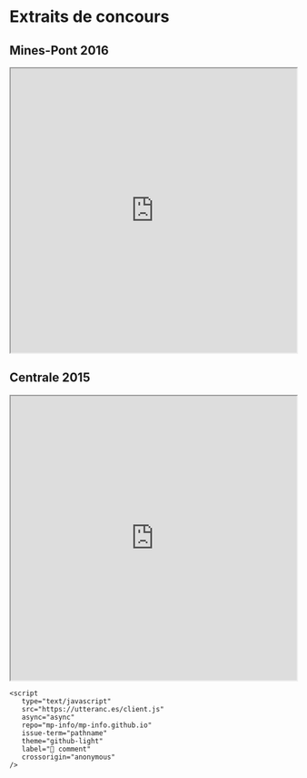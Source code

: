 # Extraits de concours

## Mines-Pont 2016

<iframe
    src="https://mozilla.github.io/pdf.js/web/viewer.html?file=https://raw.githubusercontent.com/cpge-itc/itc2/main/files/1_sql/concours/mines16.pdf#zoom=page-width&pagemode=none"
    height=500 width=100% allowfullscreen></iframe>

## Centrale 2015

<iframe
    src="https://mozilla.github.io/pdf.js/web/viewer.html?file=https://raw.githubusercontent.com/cpge-itc/itc2/main/files/1_sql/concours/cs15.pdf#zoom=page-width&pagemode=none"
    height=500 width=100% allowfullscreen></iframe>

```{raw} html
<script
   type="text/javascript"
   src="https://utteranc.es/client.js"
   async="async"
   repo="mp-info/mp-info.github.io"
   issue-term="pathname"
   theme="github-light"
   label="💬 comment"
   crossorigin="anonymous"
/>
```
